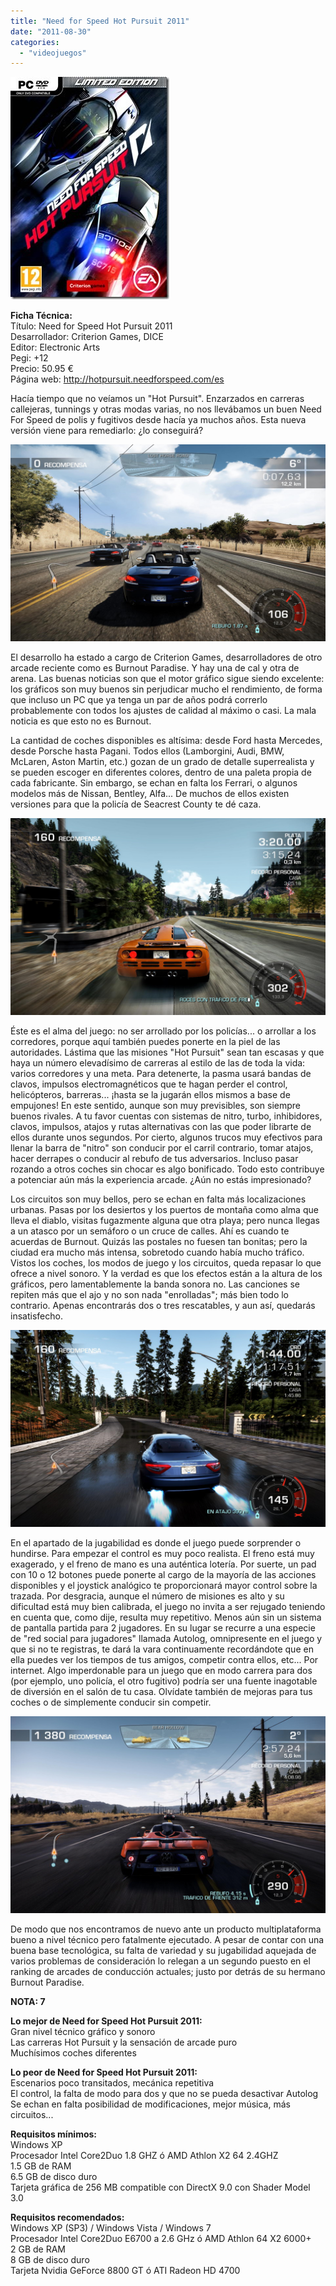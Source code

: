 ```yaml
---
title: "Need for Speed Hot Pursuit 2011"
date: "2011-08-30"
categories: 
  - "videojuegos"
---
```


![](images/need-for-speed-hot-pursuit-2011-dvd-cover.jpg)

**Ficha Técnica:**  
Título: Need for Speed Hot Pursuit 2011  
Desarrollador: Criterion Games, DICE  
Editor: Electronic Arts  
Pegi: +12  
Precio: 50.95 €  
Página web: http://hotpursuit.needforspeed.com/es

Hacía tiempo que no veíamos un "Hot Pursuit". Enzarzados en carreras callejeras, tunnings y otras modas varias, no nos llevábamos un buen Need For Speed de polis y fugitivos desde hacía ya muchos años. Esta nueva versión viene para remediarlo: ¿lo conseguirá?

![](images/need-for-speed-hot-pursuit-2011-1.jpg)

El desarrollo ha estado a cargo de Criterion Games, desarrolladores de otro arcade reciente como es Burnout Paradise. Y hay una de cal y otra de arena. Las buenas noticias son que el motor gráfico sigue siendo excelente: los gráficos son muy buenos sin perjudicar mucho el rendimiento, de forma que incluso un PC que ya tenga un par de años podrá correrlo probablemente con todos los ajustes de calidad al máximo o casi. La mala noticia es que esto no es Burnout.

La cantidad de coches disponibles es altísima: desde Ford hasta Mercedes, desde Porsche hasta Pagani. Todos ellos (Lamborgini, Audi, BMW, McLaren, Aston Martin, etc.) gozan de un grado de detalle superrealista y se pueden escoger en diferentes colores, dentro de una paleta propia de cada fabricante. Sin embargo, se echan en falta los Ferrari, o algunos modelos más de Nissan, Bentley, Alfa... De muchos de ellos existen versiones para que la policía de Seacrest County te dé caza.

![](images/need-for-speed-hot-pursuit-2011-2.jpg)

Éste es el alma del juego: no ser arrollado por los policías... o arrollar a los corredores, porque aquí también puedes ponerte en la piel de las autoridades. Lástima que las misiones "Hot Pursuit" sean tan escasas y que haya un número elevadísimo de carreras al estilo de las de toda la vida: varios corredores y una meta. Para detenerte, la pasma usará bandas de clavos, impulsos electromagnéticos que te hagan perder el control, helicópteros, barreras... ¡hasta se la jugarán ellos mismos a base de empujones! En este sentido, aunque son muy previsibles, son siempre buenos rivales. A tu favor cuentas con sistemas de nitro, turbo, inhibidores, clavos, impulsos, atajos y rutas alternativas con las que poder librarte de ellos durante unos segundos. Por cierto, algunos trucos muy efectivos para llenar la barra de "nitro" son conducir por el carril contrario, tomar atajos, hacer derrapes o conducir al rebufo de tus adversarios. Incluso pasar rozando a otros coches sin chocar es algo bonificado. Todo esto contribuye a potenciar aún más la experiencia arcade. ¿Aún no estás impresionado?

Los circuitos son muy bellos, pero se echan en falta más localizaciones urbanas. Pasas por los desiertos y los puertos de montaña como alma que lleva el diablo, visitas fugazmente alguna que otra playa; pero nunca llegas a un atasco por un semáforo o un cruce de calles. Ahí es cuando te acuerdas de Burnout. Quizás las postales no fuesen tan bonitas; pero la ciudad era mucho más intensa, sobretodo cuando había mucho tráfico. Vistos los coches, los modos de juego y los circuitos, queda repasar lo que ofrece a nivel sonoro. Y la verdad es que los efectos están a la altura de los gráficos, pero lamentablemente la banda sonora no. Las canciones se repiten más que el ajo y no son nada "enrolladas"; más bien todo lo contrario. Apenas encontrarás dos o tres rescatables, y aun así, quedarás insatisfecho.

![](images/need-for-speed-hot-pursuit-2011-3.jpg)

En el apartado de la jugabilidad es donde el juego puede sorprender o hundirse. Para empezar el control es muy poco realista. El freno está muy exagerado, y el freno de mano es una auténtica lotería. Por suerte, un pad con 10 o 12 botones puede ponerte al cargo de la mayoría de las acciones disponibles y el joystick analógico te proporcionará mayor control sobre la trazada. Por desgracia, aunque el número de misiones es alto y su dificultad está muy bien calibrada, el juego no invita a ser rejugado teniendo en cuenta que, como dije, resulta muy repetitivo. Menos aún sin un sistema de pantalla partida para 2 jugadores. En su lugar se recurre a una especie de "red social para jugadores" llamada Autolog, omnipresente en el juego y que si no te registras, te dará la vara continuamente recordándote que en ella puedes ver los tiempos de tus amigos, competir contra ellos, etc... Por internet. Algo imperdonable para un juego que en modo carrera para dos (por ejemplo, uno policía, el otro fugitivo) podría ser una fuente inagotable de diversión en el salón de tu casa. Olvídate también de mejoras para tus coches o de simplemente conducir sin competir.

![](images/need-for-speed-hot-pursuit-2011-4.jpg)

De modo que nos encontramos de nuevo ante un producto multiplataforma bueno a nivel técnico pero fatalmente ejecutado. A pesar de contar con una buena base tecnológica, su falta de variedad y su jugabilidad aquejada de varios problemas de consideración lo relegan a un segundo puesto en el ranking de arcades de conducción actuales; justo por detrás de su hermano Burnout Paradise.

**NOTA: 7**

**Lo mejor de Need for Speed Hot Pursuit 2011:**  
Gran nivel técnico gráfico y sonoro  
Las carreras Hot Pursuit y la sensación de arcade puro  
Muchísimos coches diferentes

**Lo peor de Need for Speed Hot Pursuit 2011:**  
Escenarios poco transitados, mecánica repetitiva  
El control, la falta de modo para dos y que no se pueda desactivar Autolog  
Se echan en falta posibilidad de modificaciones, mejor música, más circuitos...

**Requisitos mínimos:**  
Windows XP  
Procesador Intel Core2Duo 1.8 GHZ ó AMD Athlon X2 64 2.4GHZ  
1.5 GB de RAM  
6.5 GB de disco duro  
Tarjeta gráfica de 256 MB compatible con DirectX 9.0 con Shader Model 3.0

**Requisitos recomendados:**  
Windows XP (SP3) / Windows Vista / Windows 7  
Procesador Intel Core2Duo E6700 a 2.6 GHz ó AMD Athlon 64 X2 6000+  
2 GB de RAM  
8 GB de disco duro  
Tarjeta Nvidia GeForce 8800 GT ó ATI Radeon HD 4700